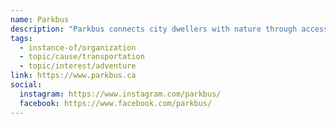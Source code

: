 ```yaml
---
name: Parkbus
description: "Parkbus connects city dwellers with nature through accessible transportation options. Founded in 2010, the service operates bus routes to National and Provincial Parks from major cities across Canada, offering both direct express rides to nature and guided adventure experiences. Parkbus also operates community nature and outdoor programs such as ActiveDays and NatureLink."
tags:
  - instance-of/organization
  - topic/cause/transportation
  - topic/interest/adventure
link: https://www.parkbus.ca
social:
  instagram: https://www.instagram.com/parkbus/
  facebook: https://www.facebook.com/parkbus/
---
```

